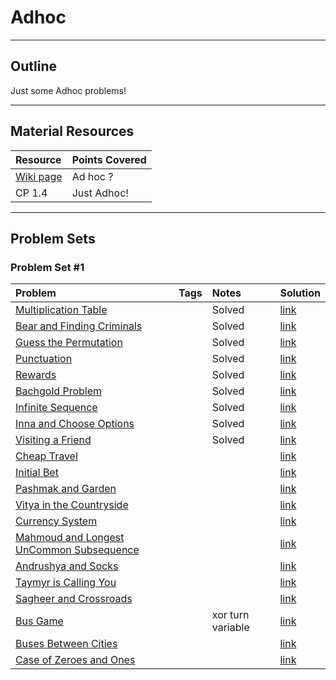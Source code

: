 # Adhoc
---
## Outline
Just some Adhoc problems!

---
## Material Resources
| Resource                  | Points Covered                  |
|:------------------------- |:--------------------------------|
| [Wiki page](https://en.wikipedia.org/wiki/Ad_hoc) | Ad hoc ? |
| CP 1.4 | Just Adhoc! |

---
## Problem Sets

### Problem Set #1 

| Problem        | Tags          | Notes  | Solution |
|:------------- |:-------------|:-----|:--------|
| [Multiplication Table](http://codeforces.com/problemset/problem/577/A) |       |Solved    | [link](http://codeforces.com/contest/577/submission/12926515) |
| [Bear and Finding Criminals](http://codeforces.com/problemset/problem/680/B) | |Solved | [link](http://codeforces.com/problemset/problem/680/B) |
| [Guess the Permutation](http://codeforces.com/problemset/problem/618/B) | |Solved | [link](http://codeforces.com/contest/618/submission/15653301)|
| [Punctuation](http://codeforces.com/problemset/problem/147/A)| |Solved | [link](http://codeforces.com/contest/147/submission/19827974)|
| [Rewards](http://codeforces.com/problemset/problem/448/A) |       | Solved   | [link](http://codeforces.com/contest/448/submission/21388142) |
| [Bachgold Problem](http://codeforces.com/contest/749/problem/A) |       |Solved     | [link](http://codeforces.com/contest/749/submission/23144882) |
| [Infinite Sequence](http://codeforces.com/problemset/problem/675/A) | |Solved | [link](http://codeforces.com/contest/675/submission/17934991) |
| [Inna and Choose Options](http://codeforces.com/problemset/problem/400/A) | |Solved | [link](http://codeforces.com/contest/400/submission/12474966) |
| [Visiting a Friend](http://codeforces.com/problemset/problem/902/A) |       |  Solved   | [link](http://codeforces.com/contest/902/submission/33457561) |
| [Cheap Travel](http://codeforces.com/problemset/problem/466/A) |       |     | [link](http://codeforces.com/contest/466/submission/16349453) |
| [Initial Bet](http://codeforces.com/problemset/problem/478/A) |       |     | [link](http://codeforces.com/contest/478/submission/16349663) |
| [Pashmak and Garden](http://codeforces.com/problemset/problem/459/A) |       |     | [link](http://codeforces.com/contest/459/submission/17912788) |
| [Vitya in the Countryside](http://codeforces.com/problemset/problem/719/A) |       |     | [link](http://codeforces.com/contest/719/submission/20890852) |
| [Currency System](http://codeforces.com/problemset/problem/560/A) |       |     | [link](http://codeforces.com/contest/560/submission/17421116) |
| [Mahmoud and Longest UnCommon Subsequence](http://codeforces.com/contest/766/problem/A) |       |     | [link](http://codeforces.com/contest/766/submission/24492986) |
| [Andrushya and Socks](http://codeforces.com/contest/782/problem/A) |       |     | [link](http://codeforces.com/contest/782/submission/25246355) |
| [Taymyr is Calling You](http://codeforces.com/contest/764/problem/A) |       |     | [link](http://codeforces.com/contest/764/submission/24366650) |
| [Sagheer and Crossroads](http://codeforces.com/problemset/problem/812/A) | | | [link](http://codeforces.com/contest/812/submission/27525235) |
| [Bus Game](http://codeforces.com/problemset/problem/79/A) |       |  xor turn variable   | [link](http://codeforces.com/contest/79/submission/33894006) |
| [Buses Between Cities](http://codeforces.com/problemset/problem/665/A) | | | [link](http://codeforces.com/contest/665/submission/17402539) |
| [Case of Zeroes and Ones](http://codeforces.com/problemset/problem/556/A) |       |     | [link](http://codeforces.com/contest/556/submission/17295036) |


